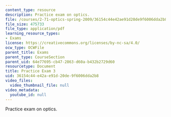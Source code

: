 ```yaml
---
content_type: resource
description: Practice exam on optics.
file: /courses/2-71-optics-spring-2009/36154c44e42ae91d20de9f6006dda2b8_MIT2_71S09_practice3.pdf
file_size: 475733
file_type: application/pdf
learning_resource_types:
- Exams
license: https://creativecommons.org/licenses/by-nc-sa/4.0/
ocw_type: OCWFile
parent_title: Exams
parent_type: CourseSection
parent_uid: 64e77695-cb47-2863-d60a-b432b2729d60
resourcetype: Document
title: Practice Exam 3
uid: 36154c44-e42a-e91d-20de-9f6006dda2b8
video_files:
  video_thumbnail_file: null
video_metadata:
  youtube_id: null
---
```

Practice exam on optics.